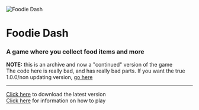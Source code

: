 ![Foodie Dash](https://cdn.lncvrt.xyz/foodiedash/icon.png)

# Foodie Dash
### A game where you collect food items and more

**NOTE:** this is an archive and now a "continued" version of the game  
The code here is really bad, and has really bad parts. If you want the true 1.0.0/non updating version, [go here](https://github.com/Lncvrt/Foodie-Archive/releases/tag/true-1.0.0)

---

[Click here](https://github.com/Lncvrt/Foodie-Archive/releases/latest/download/Foodie-Dash.exe) to download the latest version  
[Click here](https://cdn.lncvrt.xyz/foodiedash/Foodie%20Dash%20Information.pdf) for information on how to play
